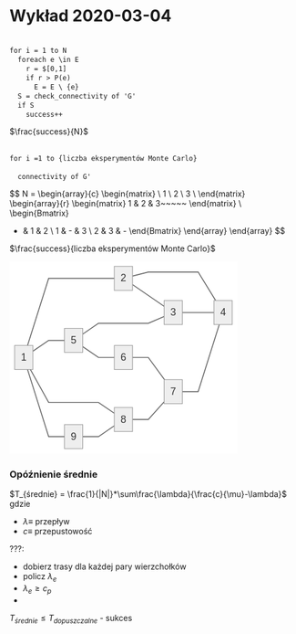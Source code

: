 # Wykład 2020-03-04

```pseudo

for i = 1 to N
  foreach e \in E
    r = $[0,1]
    if r > P(e)
      E = E \ {e}
  S = check_connectivity of 'G'
  if S
    success++

```

$\frac{success}{N}$

```pseudo

for i =1 to {liczba eksperymentów Monte Carlo}

  connectivity of G'

```

$$
N =
\begin{array}{c}
\begin{matrix}
\\
1 \\
2 \\
3 \\
\end{matrix}
\begin{array}{r}
\begin{matrix}
1 & 2 & 3~~~~~
\end{matrix} \\
\begin{Bmatrix}
  - & 1 & 2 \\
  1 & - & 3 \\
  2 & 3 & -
\end{Bmatrix}
\end{array}
\end{array}
$$


$\frac{success}{liczba eksperymentów Monte Carlo}$

![graph-1](graph-1.png)

### Opóźnienie średnie
$T_{średnie} = \frac{1}{|N|}*\sum\frac{\lambda}{\frac{c}{\mu}-\lambda}$ gdzie
- $\lambda \equiv$ przepływ
- $c \equiv$ przepustowość

???:

- dobierz trasy dla każdej pary wierzchołków
- policz $\lambda_{e}$
- $\lambda_e \ge c_p$
-

$T_{średnie} \le T_{dopuszczalne}$ - sukces

